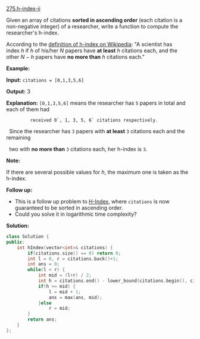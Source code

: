 [275.h-index-ii](https://leetcode.com/problems/h-index-ii/)  

Given an array of citations **sorted in ascending order** (each citation is a non-negative integer) of a researcher, write a function to compute the researcher's h-index.

According to the [definition of h-index on Wikipedia](https://en.wikipedia.org/wiki/H-index): "A scientist has index _h_ if _h_ of his/her _N_ papers have **at least** _h_ citations each, and the other _N − h_ papers have **no more than** _h_ citations each."

**Example:**

  
**Input:** `citations = [0,1,3,5,6]`
  
**Output:** 3 
  
**Explanation:** `[0,1,3,5,6]` means the researcher has `5` papers in total and each of them had 
  
             received 0`, 1, 3, 5, 6` citations respectively. 
  
             Since the researcher has `3` papers with **at least** `3` citations each and the remaining 
  
             two with **no more than** `3` citations each, her h-index is `3`.

**Note:**

If there are several possible values for _h_, the maximum one is taken as the h-index.

**Follow up:**

*   This is a follow up problem to [H-Index](/problems/h-index/description/), where `citations` is now guaranteed to be sorted in ascending order.
*   Could you solve it in logarithmic time complexity?  



**Solution:**  

```cpp
class Solution {
public:
    int hIndex(vector<int>& citations) {
        if(citations.size() == 0) return 0;
        int l = 0, r = citations.back()+1;
        int ans = 0;
        while(l < r) {
            int mid = (l+r) / 2;
            int h = citations.end() - lower_bound(citations.begin(), citations.end(), mid);
            if(h >= mid) {
                l = mid + 1;   
                ans = max(ans, mid);
            }else
                r = mid;
        }
        return ans;
    }
};
```
      